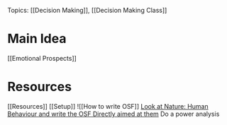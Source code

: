 Topics: [[Decision Making]], [[Decision Making Class]]
# Main Idea
[[Emotional Prospects]]

# Resources
[[Resources]]
[[Setup]]
![[How to write OSF]]
[Look at  Nature: Human Behaviour and write the OSF Directly aimed at them](https://www.nature.com/nathumbehav/registeredreports)
Do a power analysis
